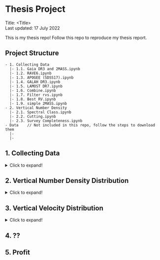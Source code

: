# Thesis Project
Title: \<Title> \
Last updated: 17 July 2022 

This is my thesis repo! Follow this repo to reproduce my thesis report.

## Project Structure
```
- 1. Collecting Data
  |- 1.1. Gaia DR3 and 2MASS.ipynb
  |- 1.2. RAVE6.ipynb
  |- 1.3. APOGEE (SDSS17).ipynb
  |- 1.4. GALAH DR3.ipynb
  |- 1.5. LAMOST DR7.ipynb
  |- 1.6. Combine.ipynb
  |- 1.7. Filter rvs.ipynb
  |- 1.8. Best RV.ipynb
  |- 1.9. simple 2MASS.ipynb
- 2. Vertical Number Density
  |- 2.1. Spectral Class.ipynb
  |- 2.2. Cutting.ipynb
  |- 2.3. Survey Completeness.ipynb
- Data    // Not included in this repo, follow the steps to download them
  |- 
  |-
```

## 1. Collecting Data
<details>
<summary>Click to expand!</summary>

* [1.1. Gaia DR3 and 2MASS](<1. Collecting Data/1.1. Gaia DR3 and 2MASS.ipynb>)
* [1.2. RAVE6](<1. Collecting Data/1.2. RAVE6.ipynb>)
* [1.3. APOGEE (SDSS17)](<1. Collecting Data/1.3. APOGEE (SDSS17).ipynb>)
* [1.4. GALAH DR3](<1. Collecting Data/1.4. GALAH DR3.ipynb>)
* [1.5. LAMOST DR7](<1. Collecting Data/1.5. LAMOST DR7.ipynb>)
* [1.6. simple 2MASS](<1. Collecting Data/1.6. simple 2MASS.ipynb>)
</details>

## 2. Vertical Number Density Distribution
<details>
<summary>Click to expand!</summary>

* [2.1. Spectral Class](<2. Vertical Number Density/2.1. Spectral Class.ipynb>)
* [2.2. Cutting](<2. Vertical Number Density/2.2. Cutting.ipynb>)
</details>

## 3. Vertical Velocity Distribution
<details>
<summary>Click to expand!</summary>

* [3.1. Combine](<3. Vertical Velocity Distribution/3.1. Combine.ipynb>)
* [3.2. Filter rvs](<3. Vertical Velocity Distribution/3.2. Filter rvs.ipynb>)
* [3.3. Best RV](<3. Vertical Velocity Distribution/3.3. Best RV.ipynb>)

</details>

## 4. ??

## 5. Profit
